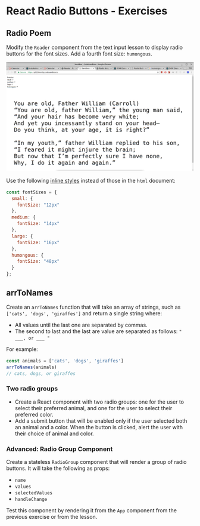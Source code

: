 # React Radio Buttons - Exercises

## Radio Poem

Modify the `Reader` component from the text input lesson to display radio buttons for the font sizes. Add a fourth font size: `humongous`.

![radio reader](assets/radio_reader.png?raw=true)

Use the following [inline styles](https://www.reactenlightenment.com/react-jsx/5.6.html) instead of those in the `html` document:

```js
const fontSizes = {
  small: {
    fontSize: "12px"
  },
  medium: {
    fontSize: "14px"
  },
  large: {
    fontSize: "16px"
  },
  humongous: {
    fontSize: "48px"
  }
};
```

## arrToNames

Create an `arrToNames` function that will take an array of strings, such as `['cats', 'dogs', 'giraffes']` and return a single string where:

* All values until the last one are separated by commas.
* The second to last and the last are value are separated as follows: `" ___, or ___ "`

For example:

```js
const animals = ['cats', 'dogs', 'giraffes']
arrToNames(animals)
// cats, dogs, or giraffes
```

### Two radio groups

* Create a React component with two radio groups: one for the user to select their preferred animal, and one for the user to select their preferred color.
* Add a submit button that will be enabled only if the user selected both an animal and a color. When the button is clicked, alert the user with their choice of animal and color.

### Advanced: Radio Group Component

Create a stateless `RadioGroup` component that will render a group of radio buttons. It will take the following as props:

* `name`
* `values`
* `selectedValues`
* `handleChange`

Test this component by rendering it from the `App` component from the previous exercise or from the lesson.
